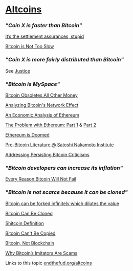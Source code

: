 # [Altcoins](altcoins)

### *"Coin X is faster than Bitcoin"*

[It’s the settlement assurances, stupid](https://medium.com/@nic__carter/its-the-settlement-assurances-stupid-5dcd1c3f4e41)

[Bitcoin is Not Too Slow](https://nakamotoinstitute.org/mempool/bitcoin-is-not-too-slow/)

### *"Coin X is more fairly distributed than Bitcoin"*

See [Justice](#justice)

### *"Bitcoin is MySpace"*

[Bitcoin Obsoletes All Other Money](https://nakamotoinstitute.org/mempool/bitcoin-obsoletes-all-other-money/)

[Analyzing Bitcoin's Network Effect](https://www.lynalden.com/bitcoins-network-effect/)

[An Economic Analysis of Ethereum](https://www.lynalden.com/ethereum-analysis/)

[The Problem with Ethereum: Part 1](https://tomerstrolight.medium.com/the-problem-with-ethereum-af9692f4af95) & [Part 2](https://tomerstrolight.medium.com/the-problem-with-ethereum-part-2-a55f9170f7e7)

[Ethereum is Doomed](https://nakamotoinstitute.org/mempool/ethereum-is-doomed/)

[Pre-Bitcoin Literature @ Satoshi Nakamoto Institute](https://nakamotoinstitute.org/literature/)

[Addressing Persisting Bitcoin Criticisms](https://www.fidelitydigitalassets.com/research-and-insights/addressing-persisting-bitcoin-criticisms#heading7)

### *"Bitcoin developers can increase its inflation"*

[Every Reason Bitcoin Will Not Fail](https://safehodl.github.io/failure/#scarcity-can-be-changed)

### *"Bitcoin is not scarce because it can be cloned"*

[Bitcoin can be forked infinitely which dilutes the value](https://safehodl.github.io/failure/#can-be-forked-infinitely)

[Bitcoin Can Be Cloned](https://casebitcoin.com/critiques/bitcoin-can-be-cloned)

[Shitcoin Definition](https://github.com/libbitcoin/libbitcoin-system/wiki/Shitcoin-Definition)

[Bitcoin Can't Be Copied](https://nakamotoinstitute.org/mempool/bitcoin-cant-be-copied/)

[Bitcoin, Not Blockchain](https://nakamotoinstitute.org/mempool/bitcoin-not-blockchain/)

[Why Bitcoin’s Imitators Are Scams](https://tomerstrolight.medium.com/why-bitcoins-imitators-are-scams-e38fab4c78ba)

Links to this topic [endthefud.org/altcoins](https://endthefud.org/altcoins)
